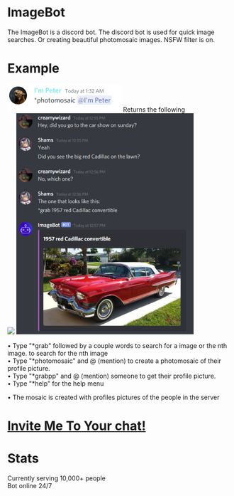 # ImageBot

The ImageBot is a discord bot. The discord bot is used for quick image searches. Or creating beautiful photomosaic images.
NSFW filter is on.

# Example 
<img src="https://raw.githubusercontent.com/ShamsAnsari/ImageBot/master/res/peter_ex.PNG" alt="peter example"/>
Returns the following <br/>
<img src="https://raw.githubusercontent.com/ShamsAnsari/ImageBot/master/res/peter_pp.jpeg" width="600"/>
<img src="https://raw.githubusercontent.com/ShamsAnsari/ImageBot/master/res/Example_car2.PNG" alt="Cady example" width="400"/>

• Type "\*grab" followed by a couple words  to search for a image or the nth image. <optional number in brackets> to search for the nth image<br/>
• Type "\*photomosaic" and @ (mention) to create a photomosaic of their profile picture.<br/>
• Type "\*grabpp\" and @ (mention) someone to get their profile picture. <br/>
• Type "\*help" for the help menu

 • The mosaic is created with profiles pictures of the people in the server

# [Invite Me To Your chat!](https://discord.com/api/oauth2/authorize?client_id=845463498384343051&permissions=3678404177&scope=bot)

# Stats
Currently serving 10,000+ people<br/>
Bot online 24/7
